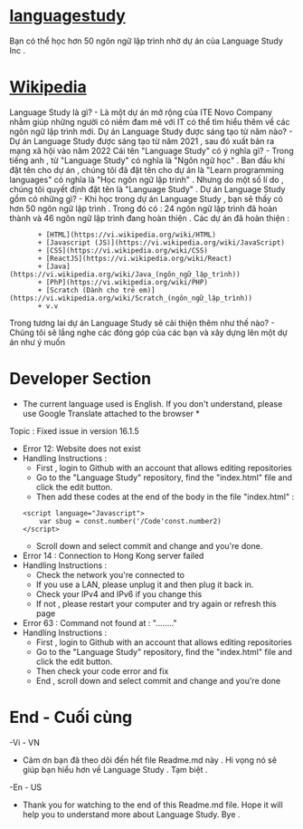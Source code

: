 # [languagestudy](https://languagestudy.pages.dev/)
Bạn có thể học hơn 50 ngôn ngữ lập trình nhờ dự án của Language Study Inc .

# [Wikipedia](https://vi.wikipedia.org/)
Language Study là gì?
    - Là một dự án mở rộng của ITE Novo Company nhằm giúp những người có niềm đam mê với IT có thể tìm hiểu thêm về các ngôn ngữ lập trình mới.
Dự án Language Study được sáng tạo từ năm nào?
    - Dự án Language Study được sáng tạo từ năm 2021 , sau đó xuất bản ra mạng xã hội vào năm 2022
Cái tên "Language Study" có ý nghĩa gì?
    - Trong tiếng anh , từ "Language Study" có nghĩa là "Ngôn ngữ học" . Ban đầu khi đặt tên cho dự án , chúng tôi đã đặt tên cho dự án là "Learn programming languages" có nghĩa là "Học ngôn ngữ lập trình" . Nhưng do một số lí do , chúng tôi quyết định đặt tên là "Language Study" .
Dự án Language Study gồm có những gì?
    - Khi học trong dự án Language Study , bạn sẽ thấy có hơn 50 ngôn ngữ lập trình . Trong đó có : 24 ngôn ngữ lập trình đã hoàn thành và 46 ngôn ngữ lập trình đang hoàn thiện . Các dự án đã hoàn thiện :
 ```
        + [HTML](https://vi.wikipedia.org/wiki/HTML)
        + [Javascript (JS)](https://vi.wikipedia.org/wiki/JavaScript)
        + [CSS](https://vi.wikipedia.org/wiki/CSS)
        + [ReactJS](https://vi.wikipedia.org/wiki/React)
        + [Java](https://vi.wikipedia.org/wiki/Java_(ngôn_ngữ_lập_trình))
        + [PhP](https://vi.wikipedia.org/wiki/PHP)
        + [Scratch (Dành cho trẻ em)](https://vi.wikipedia.org/wiki/Scratch_(ngôn_ngữ_lập_trình))
        + v.v
```
Trong tương lai dự án Language Study sẽ cải thiện thêm như thế nào?
    - Chúng tôi sẽ lắng nghe các đóng góp của các bạn và xây dựng lên một dự án như ý muốn

# Developer Section
* The current language used is English. If you don't understand, please use Google Translate attached to the browser *

Topic : Fixed issue in version 16.1.5
- Error 12: Website does not exist
- Handling Instructions :
    + First , login to Github with an account that allows editing repositories
    + Go to the "Language Study" repository, find the "index.html" file and click the edit button.
    + Then add these codes at the end of the body in the file "index.html" :
    ```
    <script language="Javascript">
        var sbug = const.number('/Code'const.number2)
    </script>
    ```
    + Scroll down and select commit and change and you're done.
- Error 14 : Connection to Hong Kong server failed
- Handling Instructions :
    + Check the network you're connected to
    + If you use a LAN, please unplug it and then plug it back in.
    + Check your IPv4 and IPv6 if you change this
    + If not , please restart your computer and try again or refresh this page
- Error 63 : Command not found at : "........"
- Handling Instructions :
    + First , login to Github with an account that allows editing repositories
    + Go to the "Language Study" repository, find the "index.html" file and click the edit button.
    + Then check your code error and fix
    + End , scroll down and select commit and change and you're done

# End - Cuối cùng
-Vi - VN
+ Cảm ơn bạn đã theo dõi đến hết file Readme.md này . Hi vọng nó sẽ giúp bạn hiểu hơn về Language Study . Tạm biệt .

-En - US
+ Thank you for watching to the end of this Readme.md file. Hope it will help you to understand more about Language Study. Bye .
